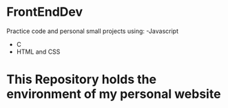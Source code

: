 # FrontEndDev

Practice code and personal small projects using:
-Javascript
- C
- HTML and CSS

# This Repository holds the environment of my personal website
